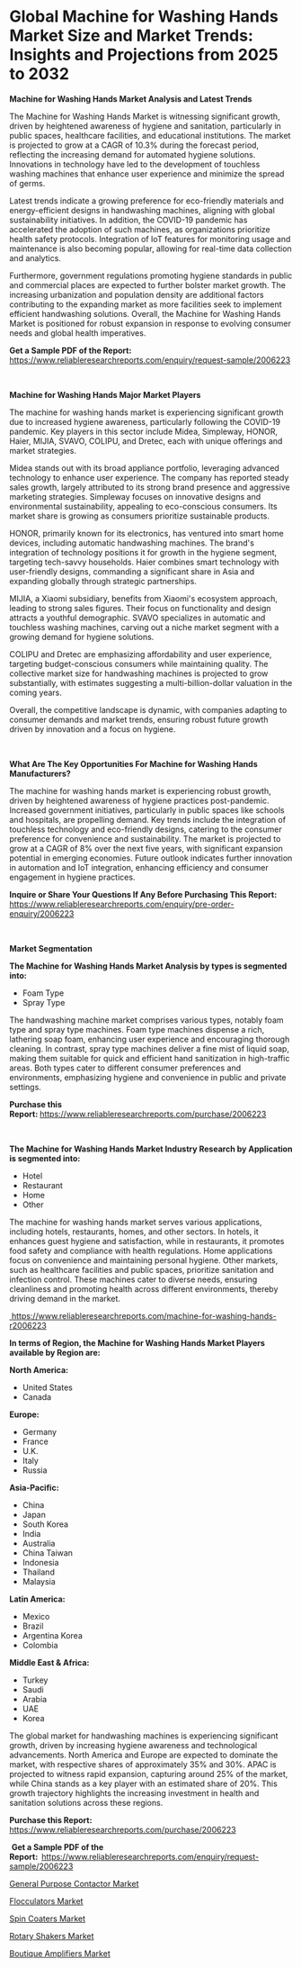 <p><h1>Global Machine for Washing Hands Market Size and Market Trends: Insights and Projections from 2025 to 2032</h1></p><p><strong>Machine for Washing Hands Market Analysis and Latest Trends</strong></p>
<p><p>The Machine for Washing Hands Market is witnessing significant growth, driven by heightened awareness of hygiene and sanitation, particularly in public spaces, healthcare facilities, and educational institutions. The market is projected to grow at a CAGR of 10.3% during the forecast period, reflecting the increasing demand for automated hygiene solutions. Innovations in technology have led to the development of touchless washing machines that enhance user experience and minimize the spread of germs.</p><p>Latest trends indicate a growing preference for eco-friendly materials and energy-efficient designs in handwashing machines, aligning with global sustainability initiatives. In addition, the COVID-19 pandemic has accelerated the adoption of such machines, as organizations prioritize health safety protocols. Integration of IoT features for monitoring usage and maintenance is also becoming popular, allowing for real-time data collection and analytics.</p><p>Furthermore, government regulations promoting hygiene standards in public and commercial places are expected to further bolster market growth. The increasing urbanization and population density are additional factors contributing to the expanding market as more facilities seek to implement efficient handwashing solutions. Overall, the Machine for Washing Hands Market is positioned for robust expansion in response to evolving consumer needs and global health imperatives.</p></p>
<p><strong>Get a Sample PDF of the Report:&nbsp;</strong> <a href="https://www.reliableresearchreports.com/enquiry/request-sample/2006223?utm_campaign=10&utm_medium=2&utm_source=Github&utm_content=ia&utm_term=10042025&utm_id=machine-for-washing-hands">https://www.reliableresearchreports.com/enquiry/request-sample/2006223</a></p>
<p>&nbsp;</p>
<p><strong>Machine for Washing Hands Major Market Players</strong></p>
<p><p>The machine for washing hands market is experiencing significant growth due to increased hygiene awareness, particularly following the COVID-19 pandemic. Key players in this sector include Midea, Simpleway, HONOR, Haier, MIJIA, SVAVO, COLIPU, and Dretec, each with unique offerings and market strategies.</p><p>Midea stands out with its broad appliance portfolio, leveraging advanced technology to enhance user experience. The company has reported steady sales growth, largely attributed to its strong brand presence and aggressive marketing strategies. Simpleway focuses on innovative designs and environmental sustainability, appealing to eco-conscious consumers. Its market share is growing as consumers prioritize sustainable products.</p><p>HONOR, primarily known for its electronics, has ventured into smart home devices, including automatic handwashing machines. The brand's integration of technology positions it for growth in the hygiene segment, targeting tech-savvy households. Haier combines smart technology with user-friendly designs, commanding a significant share in Asia and expanding globally through strategic partnerships.</p><p>MIJIA, a Xiaomi subsidiary, benefits from Xiaomi's ecosystem approach, leading to strong sales figures. Their focus on functionality and design attracts a youthful demographic. SVAVO specializes in automatic and touchless washing machines, carving out a niche market segment with a growing demand for hygiene solutions.</p><p>COLIPU and Dretec are emphasizing affordability and user experience, targeting budget-conscious consumers while maintaining quality. The collective market size for handwashing machines is projected to grow substantially, with estimates suggesting a multi-billion-dollar valuation in the coming years.</p><p>Overall, the competitive landscape is dynamic, with companies adapting to consumer demands and market trends, ensuring robust future growth driven by innovation and a focus on hygiene.</p></p>
<p>&nbsp;</p>
<p><strong>What Are The Key Opportunities For Machine for Washing Hands Manufacturers?</strong></p>
<p><p>The machine for washing hands market is experiencing robust growth, driven by heightened awareness of hygiene practices post-pandemic. Increased government initiatives, particularly in public spaces like schools and hospitals, are propelling demand. Key trends include the integration of touchless technology and eco-friendly designs, catering to the consumer preference for convenience and sustainability. The market is projected to grow at a CAGR of 8% over the next five years, with significant expansion potential in emerging economies. Future outlook indicates further innovation in automation and IoT integration, enhancing efficiency and consumer engagement in hygiene practices.</p></p>
<p><strong>Inquire or Share Your Questions If Any Before Purchasing This Report:</strong> <a href="https://www.reliableresearchreports.com/enquiry/pre-order-enquiry/2006223?utm_campaign=10&utm_medium=2&utm_source=Github&utm_content=ia&utm_term=10042025&utm_id=machine-for-washing-hands">https://www.reliableresearchreports.com/enquiry/pre-order-enquiry/2006223</a></p>
<p>&nbsp;</p>
<p><strong>Market Segmentation</strong></p>
<p><strong>The Machine for Washing Hands Market Analysis by types is segmented into:</strong></p>
<p><ul><li>Foam Type</li><li>Spray Type</li></ul></p>
<p><p>The handwashing machine market comprises various types, notably foam type and spray type machines. Foam type machines dispense a rich, lathering soap foam, enhancing user experience and encouraging thorough cleaning. In contrast, spray type machines deliver a fine mist of liquid soap, making them suitable for quick and efficient hand sanitization in high-traffic areas. Both types cater to different consumer preferences and environments, emphasizing hygiene and convenience in public and private settings.</p></p>
<p><strong>Purchase this Report:&nbsp;</strong><a href="https://www.reliableresearchreports.com/purchase/2006223?utm_campaign=10&utm_medium=2&utm_source=Github&utm_content=ia&utm_term=10042025&utm_id=machine-for-washing-hands">https://www.reliableresearchreports.com/purchase/2006223</a></p>
<p>&nbsp;</p>
<p><strong>The Machine for Washing Hands Market Industry Research by Application is segmented into:</strong></p>
<p><ul><li>Hotel</li><li>Restaurant</li><li>Home</li><li>Other</li></ul></p>
<p><p>The machine for washing hands market serves various applications, including hotels, restaurants, homes, and other sectors. In hotels, it enhances guest hygiene and satisfaction, while in restaurants, it promotes food safety and compliance with health regulations. Home applications focus on convenience and maintaining personal hygiene. Other markets, such as healthcare facilities and public spaces, prioritize sanitation and infection control. These machines cater to diverse needs, ensuring cleanliness and promoting health across different environments, thereby driving demand in the market.</p></p>
<p><a href="https://www.reliableresearchreports.com/machine-for-washing-hands-r2006223?utm_campaign=10&utm_medium=2&utm_source=Github&utm_content=ia&utm_term=10042025&utm_id=machine-for-washing-hands">&nbsp;https://www.reliableresearchreports.com/machine-for-washing-hands-r2006223</a></p>
<p><strong>In terms of Region, the Machine for Washing Hands Market Players available by Region are:</strong></p>
<p>
    <p> <strong> North America: </strong>
        <ul>
            <li>United States</li>
            <li>Canada</li>
        </ul>
        </p> 
    <p> <strong> Europe: </strong>
        <ul>
            <li>Germany</li>
            <li>France</li>
            <li>U.K.</li>
            <li>Italy</li>
            <li>Russia</li>
        </ul>
        </p> 
    <p> <strong> Asia-Pacific: </strong>
        <ul>
            <li>China</li>
            <li>Japan</li>
            <li>South Korea</li>
            <li>India</li>
            <li>Australia</li>
            <li>China Taiwan</li>
            <li>Indonesia</li>
            <li>Thailand</li>
            <li>Malaysia</li>
        </ul>
        </p> 
    <p> <strong> Latin America: </strong>
        <ul>
            <li>Mexico</li>
            <li>Brazil</li>
            <li>Argentina Korea</li>
            <li>Colombia</li>
        </ul>
        </p> 
    <p> <strong> Middle East & Africa: </strong>
        <ul>
            <li>Turkey</li>
            <li>Saudi</li>
            <li>Arabia</li>
            <li>UAE</li>
            <li>Korea</li>
        </ul>
    </p>
    </p>
<p><p>The global market for handwashing machines is experiencing significant growth, driven by increasing hygiene awareness and technological advancements. North America and Europe are expected to dominate the market, with respective shares of approximately 35% and 30%. APAC is projected to witness rapid expansion, capturing around 25% of the market, while China stands as a key player with an estimated share of 20%. This growth trajectory highlights the increasing investment in health and sanitation solutions across these regions.</p></p>
<p><strong>Purchase this Report: </strong><a href="https://www.reliableresearchreports.com/purchase/2006223?utm_campaign=10&utm_medium=2&utm_source=Github&utm_content=ia&utm_term=10042025&utm_id=machine-for-washing-hands">https://www.reliableresearchreports.com/purchase/2006223</a></p>
<p>&nbsp;<strong>Get a Sample PDF of the Report:&nbsp;&nbsp;</strong><a href="https://www.reliableresearchreports.com/enquiry/request-sample/2006223?utm_campaign=10&utm_medium=2&utm_source=Github&utm_content=ia&utm_term=10042025&utm_id=machine-for-washing-hands">https://www.reliableresearchreports.com/enquiry/request-sample/2006223</a></p>
<p><strong></strong></p>
<p><p><a href="https://github.com/nsmifidget3/Market-Research-Report-List-1/blob/main/general-purpose-contactor-market.md?utm_campaign=10&utm_medium=2&utm_source=Github&utm_content=ia&utm_term=10042025&utm_id=machine-for-washing-hands">General Purpose Contactor Market</a></p><p><a href="https://github.com/afghatakito29/Market-Research-Report-List-1/blob/main/flocculators-market.md?utm_campaign=10&utm_medium=2&utm_source=Github&utm_content=ia&utm_term=10042025&utm_id=machine-for-washing-hands">Flocculators Market</a></p><p><a href="https://github.com/eimutelufta/Market-Research-Report-List-1/blob/main/spin-coaters-market.md?utm_campaign=10&utm_medium=2&utm_source=Github&utm_content=ia&utm_term=10042025&utm_id=machine-for-washing-hands">Spin Coaters Market</a></p><p><a href="https://github.com/saqafidrahea/Market-Research-Report-List-1/blob/main/rotary-shakers-market.md?utm_campaign=10&utm_medium=2&utm_source=Github&utm_content=ia&utm_term=10042025&utm_id=machine-for-washing-hands">Rotary Shakers Market</a></p><p><a href="https://github.com/vespigeakexc/Market-Research-Report-List-1/blob/main/boutique-amplifiers-market.md?utm_campaign=10&utm_medium=2&utm_source=Github&utm_content=ia&utm_term=10042025&utm_id=machine-for-washing-hands">Boutique Amplifiers Market</a></p></p>